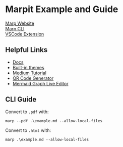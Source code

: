 # Marpit Example and Guide
[Marp Website](https://marp.app/)  
[Marp CLI](https://github.com/marp-team/marp-cli)  
[VSCode Extension](https://marketplace.visualstudio.com/items?itemName=marp-team.marp-vscode)

## Helpful Links
- [Docs](https://marpit.marp.app/)  
- [Built-in themes](https://github.com/marp-team/marp-core/blob/main/themes/README.md)  
- [Medium Tutorial](https://daniele-fontani.medium.com/marpit-tutorial-a3ba24229e9)  
- [QR Code Generator](http://goqr.me/)  
- [Mermaid Graph Live Editor](https://mermaid-js.github.io/mermaid-live-editor/)
  

## CLI Guide
Convert to `.pdf` with:
```
marp --pdf .\example.md --allow-local-files
```

Convert to `.html` with:
```
marp .\example.md --allow-local-files
```
 
